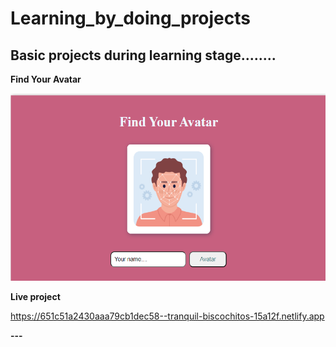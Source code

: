 # Learning_by_doing_projects
Basic projects during learning stage........
---
**Find Your Avatar**

 <img src="Screenshot 2023-10-03 231919.png" height="300px">
 
**Live project**<p>https://651c51a2430aaa79cb1dec58--tranquil-biscochitos-15a12f.netlify.app</p>
**---**


